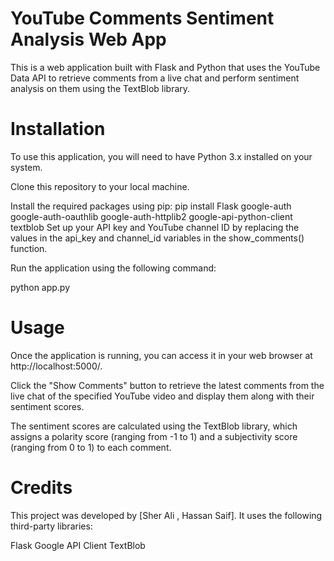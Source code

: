 # YouTube Comments Sentiment Analysis Web App
This is a web application built with Flask and Python that uses the YouTube Data API to retrieve comments from a live chat and perform sentiment analysis on them using the TextBlob library.

# Installation
To use this application, you will need to have Python 3.x installed on your system.

Clone this repository to your local machine.

 Install the required packages using pip:
    pip install Flask google-auth google-auth-oauthlib google-auth-httplib2 google-api-python-client textblob
Set up your API key and YouTube channel ID by replacing the values in the api_key and channel_id variables in the show_comments() function.

Run the application using the following command:

python app.py

# Usage
Once the application is running, you can access it in your web browser at http://localhost:5000/.

Click the "Show Comments" button to retrieve the latest comments from the live chat of the specified YouTube video and display them along with their sentiment scores.

The sentiment scores are calculated using the TextBlob library, which assigns a polarity score (ranging from -1 to 1) and a subjectivity score (ranging from 0 to 1) to each comment.

# Credits
This project was developed by [Sher Ali , Hassan Saif]. It uses the following third-party libraries:

Flask
Google API Client
TextBlob
